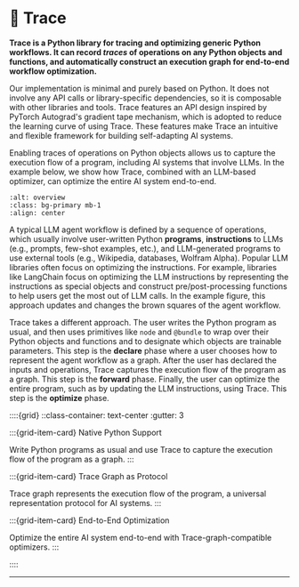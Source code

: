 # 🎯 Trace

**Trace is a Python library for tracing and optimizing generic Python workflows. It can record *traces* of operations on any Python objects and functions, and automatically construct an execution graph for end-to-end workflow optimization.**


Our implementation is minimal and purely based on Python. It does not involve any API calls or library-specific dependencies, so it is composable with other libraries and tools. Trace features an API design inspired by PyTorch Autograd's gradient tape mechanism, which is adopted to reduce the learning curve of using Trace. These features make Trace an intuitive and flexible framework for building self-adapting AI systems.

Enabling traces of operations on Python objects allows us to capture the execution flow of a program, including AI systems that involve LLMs.
In the example below, we show how Trace, combined with an LLM-based optimizer, can optimize the entire AI system end-to-end.

```{image} images/agent_workflow.png
:alt: overview
:class: bg-primary mb-1
:align: center
```

A typical LLM agent workflow is defined by a sequence of operations, which usually involve user-written Python **programs**, **instructions** to LLMs (e.g.,
prompts, few-shot examples, etc.), and LLM-generated programs to use external tools (e.g., Wikipedia, databases, Wolfram Alpha). Popular LLM libraries often focus on optimizing the instructions.
For example, libraries like LangChain focus on optimizing the LLM instructions by representing the instructions as special objects
and construct pre/post-processing functions to help users get the most out of LLM calls. In the example figure, this approach updates
and changes the brown squares of the agent workflow.

Trace takes a different approach.
The user writes the Python program as usual, and then uses primitives like `node` and `@bundle` to wrap over their Python objects and functions and to designate which objects are trainable parameters.
This step is the **declare** phase where a user chooses how to represent the agent workflow as a graph.
After the user has declared the inputs and operations, Trace captures the execution flow of the program as a graph. This step is the **forward** phase.
Finally, the user can optimize the entire program, such as by updating the LLM instructions, using Trace. This step is the **optimize** phase.


::::{grid}
::class-container: text-center :gutter: 3

:::{grid-item-card} Native Python Support

Write Python programs as usual and use Trace to capture the execution flow of the program as a graph.
:::

:::{grid-item-card} Trace Graph as Protocol

Trace graph represents the execution flow of the program, a universal representation protocol for AI systems.
:::

:::{grid-item-card} End-to-End Optimization

Optimize the entire AI system end-to-end with Trace-graph-compatible optimizers.
:::

::::



----


<!-- ```{tableofcontents}
``` -->